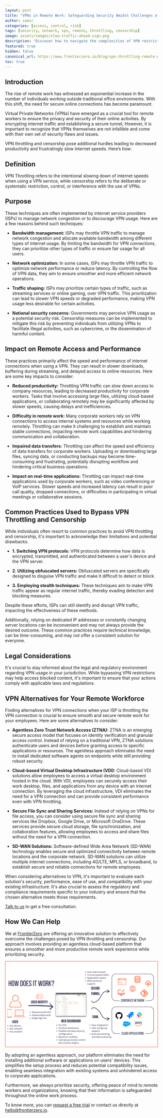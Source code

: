 ```yaml
---
layout: post
title: "VPNs in Remote Work: Safeguarding Security Amidst Challenges of Throttling and Censorship"
author: samir
categories: [access, control, risk]
tags: [security, network, vpn, remote, throttling, censorship]
image: assets/images/slow-traffic-ahead-sign.png
description: "Discover how to navigate the complexities of VPN restrictions, ensuring the protection of sensitive data and seamless productivity for remote teams"
featured: true
hidden: false
canonical_url: https://www.frontierzero.io/blog/vpn-throttling-remote-work
toc: true
---
```


## Introduction

The rise of remote work has witnessed an exponential increase in the number of individuals working outside traditional office environments. With this shift, the need for secure online connections has become paramount.

Virtual Private Networks (VPNs) have emerged as a crucial tool for remote workers to ensure the privacy and security of their online activities. By encrypting internet traffic and establishing a secure tunnel, However, it is important to recognize that VPNs themselves are not infallible and come with their own set of security flaws and issues.

VPN throttling and censorship pose additional hurdles leading to decreased productivity and frustratingly slow internet speeds. Here’s how:

## Definition

VPN Throttling refers to the intentional slowing down of internet speeds when using a VPN service, while censorship refers to the deliberate or systematic restriction, control, or interference with the use of VPNs.

## Purpose

These techniques are often implemented by internet service providers (ISPs) to manage network congestion or to discourage VPN usage. Here are a few reasons behind such techniques:

- <b>Bandwidth management:</b> ISPs may throttle VPN traffic to manage network congestion and allocate available bandwidth among different types of internet usage. By limiting the bandwidth for VPN connections, they can prioritize other types of traffic or ensure fair usage for all users.

- <b>Network optimization:</b> In some cases, ISPs may throttle VPN traffic to optimize network performance or reduce latency. By controlling the flow of VPN data, they aim to ensure smoother and more efficient network operations.

- <b>Traffic shaping:</b> ISPs may prioritize certain types of traffic, such as streaming services or online gaming, over VPN traffic. This prioritization can lead to slower VPN speeds or degraded performance, making VPN usage less desirable for certain activities.

- <b>National security concerns:</b> Governments may perceive VPN usage as a potential security risk. Censorship measures can be implemented to mitigate this risk by preventing individuals from utilizing VPNs to facilitate illegal activities, such as cybercrime, or the dissemination of harmful content.



## Impact on Remote Access and Performance
These practices primarily affect the speed and performance of internet connections when using a VPN. They can result in slower downloads, buffering during streaming, and delayed access to online resources. Here are some key impacts to consider:

- <b>Reduced productivity:</b> Throttling VPN traffic can slow down access to company resources, leading to decreased productivity for corporate workers. Tasks that involve accessing large files, utilizing cloud-based applications, or collaborating remotely may be significantly affected by slower speeds, causing delays and inefficiencies.

- <b>Difficulty in remote work:</b> Many corporate workers rely on VPN connections to access internal systems and resources while working remotely. Throttling can make it challenging to establish and maintain stable connections, impacting remote work capabilities and hindering communication and collaboration.

- <b>Impaired data transfers:</b> Throttling can affect the speed and efficiency of data transfers for corporate workers. Uploading or downloading large files, syncing data, or conducting backups may become time-consuming and frustrating, potentially disrupting workflow and hindering critical business operations.

- <b>Impact on real-time applications:</b> Throttling can impact real-time applications used by corporate workers, such as video conferencing or VoIP services. Slower speeds and increased latency can result in poor call quality, dropped connections, or difficulties in participating in virtual meetings or collaborative sessions.

## Common Practices Used to Bypass VPN Throttling and Censorship

While individuals often resort to common practices to avoid VPN throttling and censorship, it's important to acknowledge their limitations and potential drawbacks. 

- <b>1. Switching VPN protocols:</b> VPN protocols determine how data is encrypted, transmitted, and authenticated between a user's device and the VPN server.

- <b>2. Utilizing obfuscated servers:</b> Obfuscated servers are specifically designed to disguise VPN traffic and make it difficult to detect or block.

- <b>3. Employing stealth techniques:</b> These techniques aim to make VPN traffic appear as regular internet traffic, thereby evading detection and blocking measures.

Despite these efforts, ISPs can still identify and disrupt VPN traffic, impacting the effectiveness of these methods.

Additionally, relying on dedicated IP addresses or constantly changing server locations can be inconvenient and may not always provide the desired outcome. These common practices require technical knowledge, can be time-consuming, and may not offer a consistent solution for everyone.


## Legal Considerations

It's crucial to stay informed about the legal and regulatory environment regarding VPN usage in your jurisdiction. While bypassing VPN restrictions may help access blocked content, it's important to ensure that your actions comply with applicable laws and regulations.


## VPN Alternatives for Your Remote Workforce

Finding alternatives for VPN connections when your ISP is throttling the VPN connection is crucial to ensure smooth and secure remote work for your employees. Here are some alternatives to consider:

- <b>Agentless Zero Trust Network Access (ZTNA):</b> ZTNA is an emerging secure access model that focuses on identity verification and granular access control. Instead of relying on a traditional VPN, ZTNA solutions authenticate users and devices before granting access to specific applications or resources. The agentless approach eliminates the need to install dedicated software agents on endpoints while still providing robust security.

- <b>Cloud-based Virtual Desktop Infrastructure (VDI):</b> Cloud-based VDI solutions allow employees to access a virtual desktop environment hosted in the cloud. With VDI, employees can securely access their work desktop, files, and applications from any device with an internet connection. By leveraging the cloud infrastructure, VDI eliminates the need for a VPN connection and can provide consistent performance even with VPN throttling.

- <b>Secure File Sync and Sharing Services:</b> Instead of relying on VPNs for file access, you can consider using secure file sync and sharing services like Dropbox, Google Drive, or Microsoft OneDrive. These services provide secure cloud storage, file synchronization, and collaboration features, allowing employees to access and share files without the need for a VPN connection.

- <b>SD-WAN Solutions:</b> Software-defined Wide Area Network (SD-WAN) technology enables secure and optimized connectivity between remote locations and the corporate network. SD-WAN solutions can utilize multiple internet connections, including 4G/LTE, MPLS, or broadband, to establish secure and reliable connections for remote employees.

When considering alternatives to VPN, it's important to evaluate each solution's security, performance, ease of use, and compatibility with your existing infrastructure. It's also crucial to assess the regulatory and compliance requirements specific to your industry and ensure that the chosen alternative meets those requirements.

[Talk to us](mailto:hello@frontierzero.io) to get a free consultation.

## How We Can Help

We at [FrontierZero](https://frontierzero.io) are offering an innovative solution to effectively overcome the challenges posed by VPN throttling and censorship. Our approach involves providing an agentless cloud-based platform that ensures a smoother and more productive remote work experience while prioritizing security.

![How the Platform Works](/assets/images/how-frontierzero-works.png)

By adopting an agentless approach, our platform eliminates the need for installing additional software or applications on users' devices. This simplifies the setup process and reduces potential compatibility issues, enabling seamless integration with existing systems and unhindered access to corporate applications.

Furthermore, we always prioritize security, offering peace of mind to remote workers and organizations, knowing that their information is safeguarded throughout the online work process.

To know more, you can [request a free trial](https://www.frontierzero.io/contact-us.html) or contact us directly at [hello@frontierzero.io](mailto:hello@frontierzero.io).